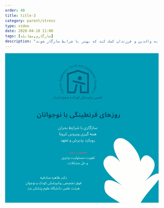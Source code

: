 ```yaml
---
order: 40
title: title-3
category: parent/stress
type: video
date: 2020-04-10 11:00
tags: [سازگاری,مقابله]
description: "در شرایط بحرانی، مدیریت احساسات می‌تواند به والدین و فرزندان کمک کند که بهتر با شرایط سازگار شوند"
---
```


[![](../../static/images/adolescent-coping-corona-two-cover.png)](../../static/videos/adolescent-coping-corona-two.mp4)
